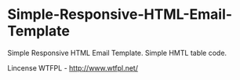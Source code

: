 # Simple-Responsive-HTML-Email-Template

Simple Responsive HTML Email Template. Simple HMTL table code.

Lincense
WTFPL - http://www.wtfpl.net/
